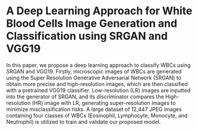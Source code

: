 # A Deep Learning Approach for White Blood Cells Image Generation and Classification using SRGAN and VGG19
In this paper, we propose a deep learning approach to classify WBCs using SRGAN and VGG19. Firstly, microscopic images of WBCs are generated using the Super Resolution Generative Adversarial Network (SRGAN) to obtain more precise and high-resolution images, which are then classified with a pretrained VGG19 classifier. Low-resolution (LR) images are inputted into the generator of SRGAN, and its discriminator compares the High-resolution (HR) image with LR, generating super-resolution images to minimize misclassification risks. A large dataset of 12,447 JPEG images containing four classes of WBCs (Eosinophil, Lymphocyte, Monocyte, and Neutrophil) is utilized to train and validate our proposed model.
